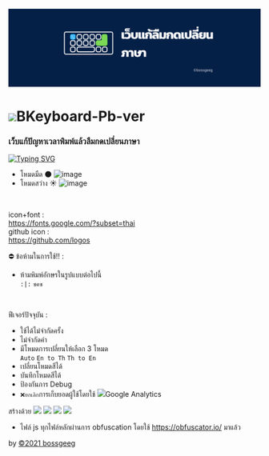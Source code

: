 <img src="https://github.com/BoszGTec/Bkeyboard-Full-Pb/blob/main/image/Banner%201.png" /> <br>
# <img src="https://github.com/Tbcsos/Bkeyboard-Full/blob/main/image/Logo.png" style="width:60px;" >BKeyboard-Pb-ver
### เว็บแก้ปัญหาเวลาพิมพ์แล้วลืมกดเปลี่ยนภาษา
[![Typing SVG](https://readme-typing-svg.herokuapp.com?color=%23818181&lines=lf.l.opk%2Cl%5Bkp;%E0%B8%AA%E0%B8%94%E0%B9%83%E0%B8%AA%E0%B9%83%E0%B8%99%E0%B8%A2%E0%B8%B2%E0%B8%A1%E0%B8%AA%E0%B8%9A%E0%B8%B2%E0%B8%A2)]()
+ โหมดมืด 🌑
![image](https://user-images.githubusercontent.com/85185684/145448294-dd817edf-c71d-4d6f-a30a-da9cdbb22842.png)
+ โหมดสว่าง ☀️
![image](https://user-images.githubusercontent.com/85185684/145448329-894c61b9-d855-4c6e-a462-addd60590f52.png)
 <br>

icon+font : <br>
https://fonts.google.com/?subset=thai <br>
github icon : <br>
https://github.com/logos <br>

⛔ ข้อห้ามในการใช้!! :
+ ห้ามพิมพ์อักษรในรูปแบบต่อไปนี้ <br>
  ```:|:```
  ```ซฅซ```
<br>

ฟีเจอร์ปัจจุบัน :
+ ใช้ได้ไม่จำกัดครั้ง
+ ไม่จำกัดคำ
+ มีโหมดการเปลี่ยนให้เลือก 3 โหมด <br> ```Auto``` ```En to Th``` ```Th to En```
+ เปลี่ยนโหมดสีได้
+ บันทึกโหมดสีได้
+ ป้องกันการ Debug
+ ```❌ยกเลิก```การเก็บยอดผู้ใช้โดยใช้ <img height=20px src="https://cdn.svgporn.com/logos/google-analytics.svg" />Google Analytics


สร้างด้วย <img height=25px src="https://camo.githubusercontent.com/d4dcf8fd2bf82734a52774ae132c387357221a5d144ef0356e52c66a2d9f41e9/68747470733a2f2f63646e2e737667706f726e2e636f6d2f6c6f676f732f76697375616c2d73747564696f2d636f64652e737667" />
<img height=30px src="https://camo.githubusercontent.com/0a6ef04b1c423027658e0a15df6296f8b93a76459be3adc5ce69df27eaed7575/68747470733a2f2f63646e2e737667706f726e2e636f6d2f6c6f676f732f68746d6c2d352e737667">
<img height=30px src="https://camo.githubusercontent.com/367dd0be4d8a115eea884c2794dd1ab8751034782a4cf9f0d0c1155fd984a7d0/68747470733a2f2f63646e2e737667706f726e2e636f6d2f6c6f676f732f6373732d332e737667" />
<img height=25px src="https://camo.githubusercontent.com/0c6adf0b34772f192a1c98b80ca013f2d69e954738b20062a114d9bbd245aab5/68747470733a2f2f63646e2e737667706f726e2e636f6d2f6c6f676f732f6a6176617363726970742e737667" />
+ ไฟล์ js ทุกไฟล์หลักผ่านการ obfuscation โดยใช้ https://obfuscator.io/ มาแล้ว

by [©2021 bossgeeg](mailto:bossgeeg123456@gmail.com) <br/>

